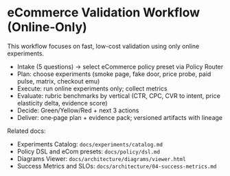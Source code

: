 # eCommerce Validation Workflow (Online‑Only)

This workflow focuses on fast, low-cost validation using only online experiments.

- Intake (5 questions) → select eCommerce policy preset via Policy Router
- Plan: choose experiments (smoke page, fake door, price probe, paid pulse, matrix, checkout emu)
- Execute: run online experiments only; collect metrics
- Evaluate: rubric benchmarks by vertical (CTR, CPC, CVR to intent, price elasticity delta, evidence score)
- Decide: Green/Yellow/Red + next 3 actions
- Deliver: one‑page plan + evidence pack; versioned artifacts with lineage

Related docs:

- Experiments Catalog: `docs/experiments/catalog.md`
- Policy DSL and eCom presets: `docs/policy/dsl.md`
- Diagrams Viewer: `docs/architecture/diagrams/viewer.html`
- Success Metrics and SLOs: `docs/architecture/04-success-metrics.md`
